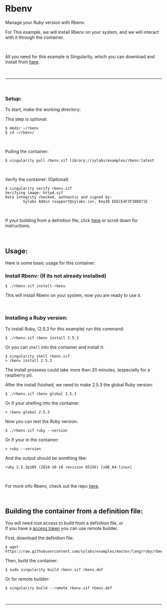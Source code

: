 # Rbenv

Manage your Ruby version with Rbenv.

For This example, we will install Rbenv on your system, and we will interact with it through the container.

<br>

All you need for this example is Singularity, which you can download and install from [here](https://github.com/sylabs/singularity).

<br>

____

<br>


### Setup:

To start, make the working directory:

This step is optional.

```
$ mkdir ~/rbenv
$ cd ~/rbenv/
```

<br>


Pulling the container:

```
$ singularity pull rbenv.sif library://sylabs/examples/rbenv:latest
```

<br>

Verify the container: (Optional)

```
$ singularity verify rbenv.sif
Verifying image: httpd.sif
Data integrity checked, authentic and signed by:
        Sylabs Admin <support@sylabs.io>, KeyID EDECE4F3F38D871E
```

<br>

If your building from a definition file, click [here](#building-the-container-from-a-definition-file) or scroll down for instructions.

<br>


## Usage:

Here is some basic usage for this container:

### Install Rbenv: (If its not already installed)

```
$ ./rbenv.sif install-rbenv
```

This will install Rbenv on your system, now you are ready to use it.

<br>


### Installing a Ruby version:

To install Ruby, (2.5.3 for this example) run this command:

```
$ ./rbenv.sif rbenv install 2.5.3
```

Or you can `shell` into the container and install it:

```
$ singularity shell rbenv.sif
> rbenv install 2.5.3
```

The install prossess could take more then 20 minutes, (especially for a raspberry pi).

After the install fisished, we need to make 2.5.3 the global Ruby version:

```
$ ./rbenv.sif rbenv global 2.5.3
```

Or if your shelling into the container:

```
> rbenv global 2.5.3
```

Now you can test the Ruby version:

```
$ ./rbenv.sif ruby --version
```

Or if your in the container:

```
> ruby --version
```

And the output should be somthing like:

```
ruby 2.5.3p105 (2018-10-18 revision 65156) [x86_64-linux]
```

<br>

For more info Rbenv, check out the repo [here](https://github.com/rbenv/rbenv).

<br>

## Building the container from a definition file:

You will need root access to build from a definition file, or<br>
If you have a [access token](https://cloud.sylabs.io/auth/tokens) you can use remote builder.

First, download the definition file:

```
$ wget https://raw.githubusercontent.com/sylabs/examples/master/lang/ruby/rbenv/ruby.def
```

Then, build the container:

```
$ sudo singularity build rbenv.sif rbenv.def
```

Or for remote builder:

```
$ singularity build --remote rbenv.sif rbenv.def
```


<br>

___

<br>
